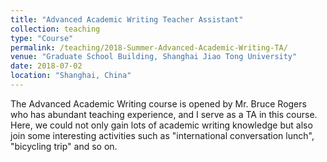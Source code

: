 ```yaml
---
title: "Advanced Academic Writing Teacher Assistant"
collection: teaching
type: "Course"
permalink: /teaching/2018-Summer-Advanced-Academic-Writing-TA/
venue: "Graduate School Building, Shanghai Jiao Tong University"
date: 2018-07-02
location: "Shanghai, China"
---
```


The Advanced Academic Writing course is opened by Mr. Bruce Rogers who has abundant teaching experience, and I serve as a TA in this course. Here, we could not only gain lots of academic writing knowledge but also join some interesting activities such as "international conversation lunch", "bicycling trip" and so on.  
